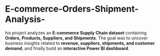# E-commerce-Orders-Shipment-Analysis-
his project analyzes an **E-commerce Supply Chain dataset** containing **Orders, Products, Suppliers, and Shipments**.   The goal was to uncover business insights related to **revenue, suppliers, shipments, and customer demand**, and finally build an **interactive Power BI dashboard**.  
